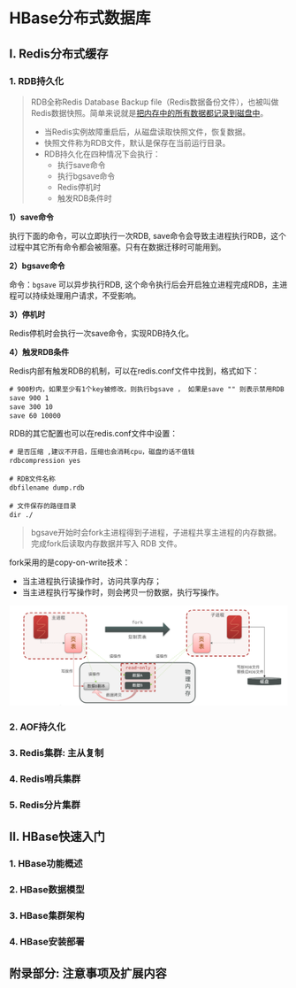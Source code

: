 # HBase分布式数据库

## I. Redis分布式缓存

### 1. RDB持久化

> RDB全称Redis Database Backup file（Redis数据备份文件），也被叫做Redis数据快照。简单来说就是[把内存中的所有数据都记录到磁盘中]()。
>
> - 当Redis实例故障重启后，从磁盘读取快照文件，恢复数据。
> - 快照文件称为RDB文件，默认是保存在当前运行目录。
> - RDB持久化在四种情况下会执行：
>   - 执行save命令
>   - 执行bgsave命令
>   - Redis停机时
>   - 触发RDB条件时

**1）save命令**

执行下面的命令，可以立即执行一次RDB, save命令会导致主进程执行RDB，这个过程中其它所有命令都会被阻塞。只有在数据迁移时可能用到。

**2）bgsave命令**

命令：`bgsave` 可以异步执行RDB, 这个命令执行后会开启独立进程完成RDB，主进程可以持续处理用户请求，不受影响。

**3）停机时**

Redis停机时会执行一次save命令，实现RDB持久化。

**4）触发RDB条件**

Redis内部有触发RDB的机制，可以在redis.conf文件中找到，格式如下：

```properties
# 900秒内，如果至少有1个key被修改，则执行bgsave ， 如果是save "" 则表示禁用RDB
save 900 1  
save 300 10  
save 60 10000 
```

RDB的其它配置也可以在redis.conf文件中设置：

```properties
# 是否压缩 ,建议不开启，压缩也会消耗cpu，磁盘的话不值钱
rdbcompression yes

# RDB文件名称
dbfilename dump.rdb  

# 文件保存的路径目录
dir ./ 
```

> bgsave开始时会fork主进程得到子进程，子进程共享主进程的内存数据。完成fork后读取内存数据并写入 RDB 文件。

fork采用的是copy-on-write技术：

- 当主进程执行读操作时，访问共享内存；
- 当主进程执行写操作时，则会拷贝一份数据，执行写操作。

![image-20210725151319695](assets/image-20210725151319695.png)

### 2. AOF持久化

### 3. Redis集群: 主从复制

### 4. Redis哨兵集群

### 5. Redis分片集群

## II. HBase快速入门

### 1. HBase功能概述



### 2. HBase数据模型



### 3. HBase集群架构



### 4. HBase安装部署



## 附录部分: 注意事项及扩展内容